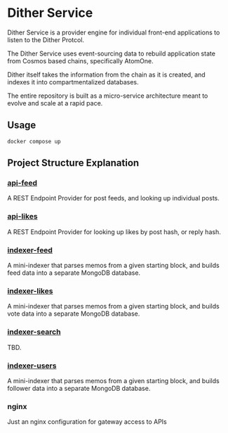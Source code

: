 # Dither Service

Dither Service is a provider engine for individual front-end applications to listen to the Dither Protcol.

The Dither Service uses event-sourcing data to rebuild application state from Cosmos based chains, specifically AtomOne.

Dither itself takes the information from the chain as it is created, and indexes it into compartmentalized databases.

The entire repository is built as a micro-service architecture meant to evolve and scale at a rapid pace.

## Usage

```
docker compose up
```

## Project Structure Explanation

### [api-feed](./packages/api-feed/README.md)

A REST Endpoint Provider for post feeds, and looking up individual posts.

### [api-likes](./packages/api-likes/README.md)

A REST Endpoint Provider for looking up likes by post hash, or reply hash.

### [indexer-feed](./packages/indexer-feed/README.md)

A mini-indexer that parses memos from a given starting block, and builds feed data into a separate MongoDB database.

### [indexer-likes](./packages/indexer-likes/README.md)

A mini-indexer that parses memos from a given starting block, and builds vote data into a separate MongoDB database.

### [indexer-search](./packages/indexer-search/README.md)

TBD.

### [indexer-users](./packages/indexer-users/README.md)

A mini-indexer that parses memos from a given starting block, and builds follower data into a separate MongoDB database.

### nginx

Just an nginx configuration for gateway access to APIs
